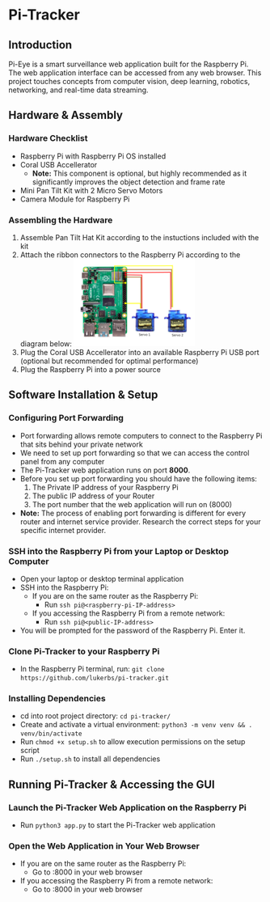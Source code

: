# Pi-Tracker

## Introduction
Pi-Eye is a smart surveillance web application built for the Raspberry Pi. 
The web application interface can be accessed from any web browser.
This project touches concepts from computer vision, deep learning, robotics, networking, and real-time data streaming.

## Hardware & Assembly
### Hardware Checklist
  * Raspberry Pi with Raspberry Pi OS installed 
  * Coral USB Accellerator
    * **Note:** This component is optional, but highly recommended as it significantly improves the object detection and frame rate
  * Mini Pan Tilt Kit with 2 Micro Servo Motors 
  * Camera Module for Raspberry Pi
### Assembling the Hardware
  1. Assemble Pan Tilt Hat Kit according to the instuctions included with the kit
  2. Attach the ribbon connectors to the Raspberry Pi according to the diagram below:
    <img src="/static/img/servo-diagram.png" alt="Servo Diagram" width="50%"/>
  3. Plug the Coral USB Accellerator into an available Raspberry Pi USB port (optional but recommended for optimal performance)
  4. Plug the Raspberry Pi into a power source 

## Software Installation & Setup
### Configuring Port Forwarding
  * Port forwarding allows remote computers to connect to the Raspberry Pi that sits behind your private network
  * We need to set up port forwarding so that we can access the control panel from any computer
  * The Pi-Tracker web application runs on port **8000**.
  * Before you set up port forwarding you should have the following items:
    1. The Private IP address of your Raspberry Pi 
    2. The public IP address of your Router 
    3. The port number that the web application will run on (8000)
  * **Note:** The process of enabling port forwarding is different for every router and internet service provider. Research the correct steps for your specific internet provider.
### SSH into the Raspberry Pi from your Laptop or Desktop Computer
  * Open your laptop or desktop terminal application
  * SSH into the Raspberry Pi: 
    * If you are on the same router as the Raspberry Pi:
      * Run `ssh pi@<raspberry-pi-IP-address>`
    * If you accessing the Raspberry Pi from a remote network:
      * Run `ssh pi@<public-IP-address>`
  * You will be prompted for the password of the Raspberry Pi. Enter it.
### Clone Pi-Tracker to your Raspberry Pi
  * In the Raspberry Pi terminal, run: `git clone https://github.com/lukerbs/pi-tracker.git`
### Installing Dependencies
  * cd into root project directory: `cd pi-tracker/`
  * Create and activate a virtual environment: `python3 -m venv venv && . venv/bin/activate`
  * Run `chmod +x setup.sh` to allow execution permissions on the setup script
  * Run `./setup.sh` to install all dependencies

## Running Pi-Tracker & Accessing the GUI
### Launch the Pi-Tracker Web Application on the Raspberry Pi
  * Run `python3 app.py` to start the Pi-Tracker web application
### Open the Web Application in Your Web Browser
  * If you are on the same router as the Raspberry Pi:
    * Go to <raspberry-pi-IP-address>:8000 in your web browser
  * If you accessing the Raspberry Pi from a remote network:
    * Go to <public-IP-address>:8000 in your web browser